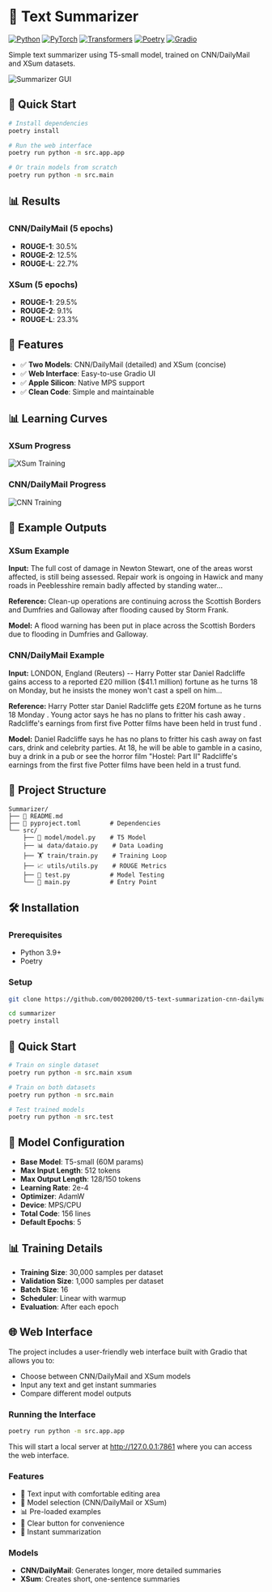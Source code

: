 # 🤖 Text Summarizer

[![Python](https://img.shields.io/badge/Python-3.9+-blue.svg)](https://python.org)
[![PyTorch](https://img.shields.io/badge/PyTorch-2.2+-red.svg)](https://pytorch.org)
[![Transformers](https://img.shields.io/badge/Transformers-4.37+-green.svg)](https://huggingface.co)
[![Poetry](https://img.shields.io/badge/Poetry-Package%20Manager-blue.svg)](https://python-poetry.org)
[![Gradio](https://img.shields.io/badge/Gradio-UI-orange.svg)](https://gradio.app)

Simple text summarizer using T5-small model, trained on CNN/DailyMail and XSum datasets.

![Summarizer GUI](docs/app_gui.png)

## 🚀 Quick Start

```bash
# Install dependencies
poetry install

# Run the web interface
poetry run python -m src.app.app

# Or train models from scratch
poetry run python -m src.main
```

## 📊 Results

### CNN/DailyMail (5 epochs)

- **ROUGE-1**: 30.5%
- **ROUGE-2**: 12.5%
- **ROUGE-L**: 22.7%

### XSum (5 epochs)

- **ROUGE-1**: 29.5%
- **ROUGE-2**: 9.1%
- **ROUGE-L**: 23.3%

## 🌟 Features

- ✅ **Two Models**: CNN/DailyMail (detailed) and XSum (concise)
- ✅ **Web Interface**: Easy-to-use Gradio UI
- ✅ **Apple Silicon**: Native MPS support
- ✅ **Clean Code**: Simple and maintainable

## 📊 Learning Curves

### XSum Progress

![XSum Training](results/plots/xsum_training_curves.png)

### CNN/DailyMail Progress

![CNN Training](results/plots/cnn_dailymail_training_curves.png)

## 🎯 Example Outputs

### XSum Example

**Input:** The full cost of damage in Newton Stewart, one of the areas worst affected, is still being assessed. Repair work is ongoing in Hawick and many roads in Peeblesshire remain badly affected by standing water...

**Reference:** Clean-up operations are continuing across the Scottish Borders and Dumfries and Galloway after flooding caused by Storm Frank.

**Model:** A flood warning has been put in place across the Scottish Borders due to flooding in Dumfries and Galloway.

### CNN/DailyMail Example

**Input:** LONDON, England (Reuters) -- Harry Potter star Daniel Radcliffe gains access to a reported £20 million ($41.1 million) fortune as he turns 18 on Monday, but he insists the money won't cast a spell on him...

**Reference:** Harry Potter star Daniel Radcliffe gets £20M fortune as he turns 18 Monday . Young actor says he has no plans to fritter his cash away . Radcliffe's earnings from first five Potter films have been held in trust fund .

**Model:** Daniel Radcliffe says he has no plans to fritter his cash away on fast cars, drink and celebrity parties. At 18, he will be able to gamble in a casino, buy a drink in a pub or see the horror film "Hostel: Part II" Radcliffe's earnings from the first five Potter films have been held in a trust fund.

## 📁 Project Structure

```
Summarizer/
├── 📄 README.md
├── 📄 pyproject.toml        # Dependencies
└── src/
    ├── 🧠 model/model.py    # T5 Model
    ├── 📊 data/dataio.py    # Data Loading
    ├── 🏋️ train/train.py    # Training Loop
    ├── 📈 utils/utils.py    # ROUGE Metrics
    ├── 🧪 test.py           # Model Testing
    └── 🚀 main.py           # Entry Point
```

## 🛠️ Installation

### Prerequisites

- Python 3.9+
- Poetry

### Setup

```bash
git clone https://github.com/00200200/t5-text-summarization-cnn-dailymail

cd summarizer
poetry install
```

## 🎯 Quick Start

```bash
# Train on single dataset
poetry run python -m src.main xsum

# Train on both datasets
poetry run python -m src.main

# Test trained models
poetry run python -m src.test
```

## 🔧 Model Configuration

- **Base Model**: T5-small (60M params)
- **Max Input Length**: 512 tokens
- **Max Output Length**: 128/150 tokens
- **Learning Rate**: 2e-4
- **Optimizer**: AdamW
- **Device**: MPS/CPU
- **Total Code**: 156 lines
- **Default Epochs**: 5

## 📊 Training Details

- **Training Size**: 30,000 samples per dataset
- **Validation Size**: 1,000 samples per dataset
- **Batch Size**: 16
- **Scheduler**: Linear with warmup
- **Evaluation**: After each epoch

## 🌐 Web Interface

The project includes a user-friendly web interface built with Gradio that allows you to:

- Choose between CNN/DailyMail and XSum models
- Input any text and get instant summaries
- Compare different model outputs

### Running the Interface

```bash
poetry run python -m src.app.app
```

This will start a local server at http://127.0.0.1:7861 where you can access the web interface.

### Features

- 📝 Text input with comfortable editing area
- 🔄 Model selection (CNN/DailyMail or XSum)
- 📊 Pre-loaded examples
- 🧹 Clear button for convenience
- 💫 Instant summarization

### Models

- **CNN/DailyMail**: Generates longer, more detailed summaries
- **XSum**: Creates short, one-sentence summaries

